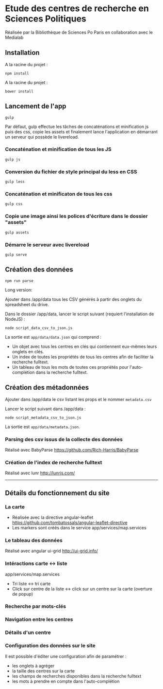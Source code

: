 # Etude des centres de recherche en Sciences Politiques 

Réalisée par la Bibliothèque de Sciences Po Paris en collaboration avec le Medialab

## Installation
A la racine du projet :

```
npm install
```
A la racine du projet : 

```
bower install 
```

## Lancement de l'app 

```
gulp
```

Par défaut, gulp effectue les tâches de concaténations et minification js puis des css, copie les assets et finalement lance l'application en démarrant un serveur qui possède le livereload.

### Concaténation et minification de tous les JS

```
gulp js
```

### Conversion du fichier de style principal du less en CSS

```
gulp less
```

### Concaténation et minificaton de tous les css

```
gulp css
```

### Copie une image ainsi les polices d'écriture dans le dossier "assets"

```
gulp assets
```

### Démarre le serveur avec livereload

```
gulp serve
```

## Création des données

```
npm run parse
```

Long version:

Ajouter dans /app/data tous les CSV générés à partir des onglets du spreadsheet du drive.

Dans le dossier /app/data, lancer le script suivant (requiert l'installation de NodeJS) :

```
node script_data_csv_to_json.js
```

La sortie est `app/data/data.json` qui comprend :

* Un objet avec tous les centres en clés qui contiennent eux-mêmes leurs onglets en clés.
* Un index de toutes les propriétés de tous les centres afin de faciliter la recherche fulltext.
* Un tableau de tous les mots de toutes ces propriétés pour l'auto-complétion dans la recherche fulltext.

## Création des métadonnées

Ajouter dans /app/data le csv listant les props et le nommer `metadata.csv`

Lancer le script suivant dans /app/data :

```
node script_metadata_csv_to_json.js
```

La sortie est `app/data/metadata.json`.

### Parsing des csv issus de la collecte des données
Réalisé avec BabyParse <https://github.com/Rich-Harris/BabyParse>


### Création de l'index de recherche fulltext
Réalisé avec lunr <http://lunrjs.com/>


***
## Détails du fonctionnement du site
### La carte
* Réalisée avec la directive angular-leaflet <https://github.com/tombatossals/angular-leaflet-directive>
* Les markers sont créés dans le service app/services/map.services

### Le tableau des données
Réalisé avec angular ui-grid <http://ui-grid.info/>

### Intéractions carte <-> liste
app/services/map.services

* Tri liste <-> tri carte
* Click sur centre de la liste <-> click sur un centre sur la carte (overture de popup)

### Recherche par mots-clés

### Navigation entre les centres

### Détails d'un centre


### Configuration des données sur le site

Il est possible d'éditer une configuration afin de paramétrer : 

* les onglets à agréger
* la taille des centres sur la carte
* les champs de recherches disponibles dans la recherche fulltext
* les mots à prendre en compte dans l'auto-complétion

